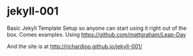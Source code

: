 jekyll-001
==========

Basic Jekyll Template Setup so anyone can start using it right out of the box. Comes examples.  Using https://github.com/mattgraham/Leap-Day

And the site is at 
http://richardjoo.github.io/jekyll-001/
